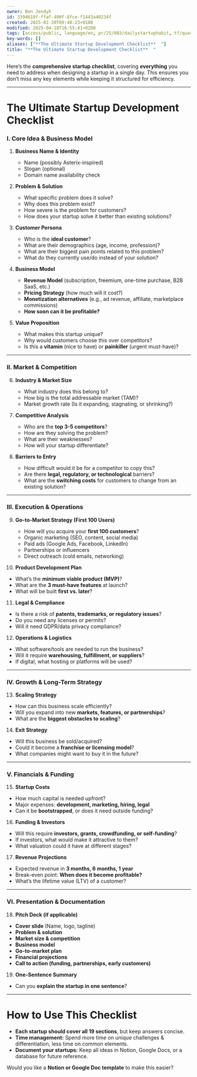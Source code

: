 ```yaml
---
owner: Ben Jendyk
id: 3394619f-ffaf-490f-8fce-f1443a40234f
created: 2025-02-20T09:48:23+0100
modified: 2025-04-18T16:55:41+0200
tags: [access/public, language/en, pr/25/083/dailystartuphabit, tf/quarter]
key-words: []
aliases: ["**The Ultimate Startup Development Checklist**  "]
title: "**The Ultimate Startup Development Checklist**  "
---
```


Here’s the **comprehensive startup checklist**, covering **everything** you need to address when designing a startup in a single day. This ensures you don’t miss any key elements while keeping it structured for efficiency.

---

# **The Ultimate Startup Development Checklist**  

### **I. Core Idea & Business Model**
1. **Business Name & Identity**
   - Name (possibly Asterix-inspired)
   - Slogan (optional)
   - Domain name availability check

2. **Problem & Solution**
   - What specific problem does it solve?
   - Why does this problem exist?
   - How severe is the problem for customers?
   - How does your startup solve it better than existing solutions?

3. **Customer Persona**
   - Who is the **ideal customer**?
   - What are their demographics (age, income, profession)?
   - What are their biggest pain points related to this problem?
   - What do they currently use/do instead of your solution?

4. **Business Model**
   - **Revenue Model** (subscription, freemium, one-time purchase, B2B SaaS, etc.)
   - **Pricing Strategy** (how much will it cost?)
   - **Monetization alternatives** (e.g., ad revenue, affiliate, marketplace commissions)
   - **How soon can it be profitable?**

5. **Value Proposition**
   - What makes this startup unique?
   - Why would customers choose this over competitors?
   - Is this a **vitamin** (nice to have) or **painkiller** (urgent must-have)?

---

### **II. Market & Competition**
6. **Industry & Market Size**
   - What industry does this belong to?
   - How big is the total addressable market (TAM)?
   - Market growth rate (Is it expanding, stagnating, or shrinking?)

7. **Competitive Analysis**
   - Who are the **top 3-5 competitors**?
   - How are they solving the problem?
   - What are their weaknesses?
   - How will your startup differentiate?

8. **Barriers to Entry**
   - How difficult would it be for a competitor to copy this?
   - Are there **legal, regulatory, or technological** barriers?
   - What are the **switching costs** for customers to change from an existing solution?

---

### **III. Execution & Operations**
9. **Go-to-Market Strategy (First 100 Users)**
   - How will you acquire your **first 100 customers**?
   - Organic marketing (SEO, content, social media)
   - Paid ads (Google Ads, Facebook, LinkedIn)
   - Partnerships or influencers
   - Direct outreach (cold emails, networking)

10. **Product Development Plan**
   - What’s the **minimum viable product (MVP)**?
   - What are the **3 must-have features** at launch?
   - What will be built **first vs. later**?

11. **Legal & Compliance**
   - Is there a risk of **patents, trademarks, or regulatory issues**?
   - Do you need any licenses or permits?
   - Will it need GDPR/data privacy compliance?

12. **Operations & Logistics**
   - What software/tools are needed to run the business?
   - Will it require **warehousing, fulfillment, or suppliers**?
   - If digital, what hosting or platforms will be used?

---

### **IV. Growth & Long-Term Strategy**
13. **Scaling Strategy**
   - How can this business scale efficiently?
   - Will you expand into new **markets, features, or partnerships**?
   - What are the **biggest obstacles to scaling**?

14. **Exit Strategy**
   - Will this business be sold/acquired?
   - Could it become a **franchise or licensing model**?
   - What companies might want to buy it in the future?

---

### **V. Financials & Funding**
15. **Startup Costs**
   - How much capital is needed upfront?
   - Major expenses: **development, marketing, hiring, legal**
   - Can it be **bootstrapped**, or does it need outside funding?

16. **Funding & Investors**
   - Will this require **investors, grants, crowdfunding, or self-funding**?
   - If investors, what would make it attractive to them?
   - What valuation could it have at different stages?

17. **Revenue Projections**
   - Expected revenue in **3 months, 6 months, 1 year**
   - Break-even point: **When does it become profitable?**
   - What’s the lifetime value (LTV) of a customer?

---

### **VI. Presentation & Documentation**
18. **Pitch Deck (if applicable)**
   - **Cover slide** (Name, logo, tagline)
   - **Problem & solution**
   - **Market size & competition**
   - **Business model**
   - **Go-to-market plan**
   - **Financial projections**
   - **Call to action (funding, partnerships, early customers)**

19. **One-Sentence Summary**
   - Can you **explain the startup in one sentence**?

---

# **How to Use This Checklist**
- **Each startup should cover all 19 sections**, but keep answers concise.
- **Time management:** Spend more time on unique challenges & differentiation, less time on common elements.
- **Document your startups:** Keep all ideas in Notion, Google Docs, or a database for future reference.

Would you like a **Notion or Google Doc template** to make this easier?